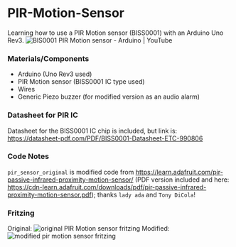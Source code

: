 # PIR-Motion-Sensor
Learning how to use a PIR Motion sensor (BISS0001) with an Arduino Uno Rev3.
![BIS0001 PIR Motion sensor - Arduino | YouTube](https://www.youtube.com/watch?v=OfII7iY5S7A)

### Materials/Components
- Arduino (Uno Rev3 used)
- PIR Motion sensor (BISS0001 IC type used)
- Wires
- Generic Piezo buzzer (for modified version as an audio alarm)

### Datasheet for PIR IC
Datasheet for the BISS0001 IC chip is included, but link is: https://datasheet-pdf.com/PDF/BISS0001-Datasheet-ETC-990806

### Code Notes
`pir_sensor_original` is modified code from https://learn.adafruit.com/pir-passive-infrared-proximity-motion-sensor/ (PDF version included and here: https://cdn-learn.adafruit.com/downloads/pdf/pir-passive-infrared-proximity-motion-sensor.pdf); thanks `lady ada` and `Tony DiCola`!

### Fritzing
Original: ![original PIR Motion sensor fritzing](https://user-images.githubusercontent.com/115848968/223010617-062b6e08-7660-4d50-b427-2d8c75b99b49.png)
Modified: ![modified pir motion sensor fritzing](https://user-images.githubusercontent.com/115848968/223894422-ea0fff85-6ecf-4c23-8b79-aa17ff0c1842.png)

